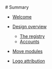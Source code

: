 ‌# Summary​

* [Welcome](welcome.md)

* [Design overview](overview/index.md)
    * [The registry](overview/registry.md)
    * [Accounts](overview/accounts.md)
<!---
    * [Markets](overview/markets.md)
    * [Orders](overview/orders.md)
    * [System integration](overview/integration.md)

* [APIs](apis.md)
-->

* [Move modules](modules.md)

* [Logo attribution](logo.md)